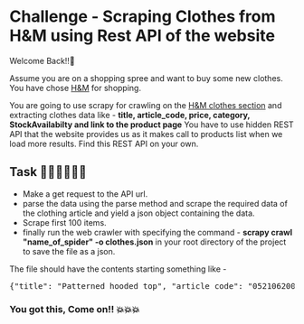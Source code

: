 # Challenge - Scraping Clothes from H&M using Rest API of the website
Welcome Back!!👋

Assume you are on a shopping spree and want to buy some new clothes. You have chose <a href="https://weather.com">H&M</a> for shopping. 

You are going to use scrapy for crawling on the <a href="https://weather.com">H&M clothes section</a> and extracting clothes data like - **title,
article_code,
price,
category,
StockAvailabilty and link to the product page**
You have to use hidden REST API that the website provides us as it makes call to products list when we load more results.
Find this REST API on your own.

## Task 👨🏻‍💻👩🏻‍💻
- Make a get request to the API url.
- parse the data using the parse method and scrape the required data of the clothing article and yield a json object containing the data.
- Scrape first 100 items.
- finally run the web crawler with specifying the command - **scrapy crawl "name_of_spider" -o clothes.json** in your root directory of the project to save the file as a json.

The file should have the contents starting something like - 
<br>
<pre>
{"title": "Patterned hooded top", "article_code": "0521062009", "price": "Rs.2,299", "category": "men_hoodiessweatshirts", "StockAvailabilty": "","link":"/en_in/productpage.0521062009.html"}
</pre>
### You got this, Come on!! 💥💥💥
##


